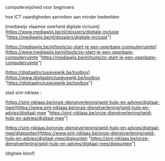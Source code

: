 computerwijsheid voor beginners  

hoe ICT vaardigheden aanreiken aan minder bedeelden  

\[mediawijs vlaamse overheid digitale inclusie\](<https://www.mediawijs.be/nl/dossiers/digitale-inclusie> "<https://mediawijs.be/nl/dossiers/digitale-inclusie>"\]

\[<https://mediawijs.be/nl/tools/zo-start-je-een-openbare-computerruimte](https://www.mediawijs.be/nl/tools/zo-start-je-een-openbare-computerruimte> "<https://mediawijs.be/nl/tools/zo-start-je-een-openbare-computerruimte>"\]

\[<https://digitaalinclusievewijk.be/toolbox](https://www.digitaalinclusievewijk.be/toolbox> "<https://digitaalinclusievewijk.be/toolbox>"\]

stad sint-niklaas :  

\[<https://sint-niklaas.be/onze-dienstverlening/geld-hulp-en-advies/digitaal-mee](https://www.sint-niklaas.be/onze-dienstverlening/geld-hulp-en-advies/digitaal-mee> "<https://sint-niklaas.be/onze-dienstverlening/geld-hulp-en-advies/digitaal-mee>"\]

\[<https://sint-niklaas.be/onze-dienstverlening/geld-hulp-en-advies/digitaal-mee/digipunten](https://www.sint-niklaas.be/onze-dienstverlening/geld-hulp-en-advies/digitaal-mee/digipunten> "<https://sint-niklaas.be/onze-dienstverlening/geld-hulp-en-advies/digitaal-mee/digipunten>"\]

(digitale kloof)
